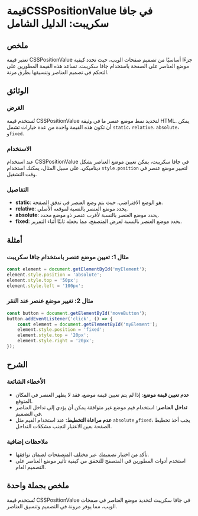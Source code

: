 <!--
Meta Description: # قيمةCSSPositionValue في جافا سكريبت: الدليل الشامل ## ملخص تعتبر قيمة CSSPositionValue جزءًا أساسيًا من تصميم صفحات الويب، حيث تحدد كيفية موضع العنا...
Meta Keywords: موضع, العناصر, element, style, جافا
-->

# قيمةCSSPositionValue في جافا سكريبت: الدليل الشامل

## ملخص
تعتبر قيمة CSSPositionValue جزءًا أساسيًا من تصميم صفحات الويب، حيث تحدد كيفية موضع العناصر على الصفحة باستخدام جافا سكريبت. تساعد هذه القيمة المطورين على التحكم في تصميم العناصر وتنسيقها بطرق مرنة.

## الوثائق
### الغرض
تُستخدم قيمة CSSPositionValue لتحديد نمط موضع عنصر ما في وثيقة HTML. يمكن أن تكون هذه القيمة واحدة من عدة خيارات تشمل `static`، `relative`، `absolute`، و`fixed`. 

### الاستخدام
عند استخدام CSSPositionValue في جافا سكريبت، يمكن تعيين موضع العناصر بشكل ديناميكي. على سبيل المثال، يمكنك استخدام `style.position` لتغيير موضع عنصر في وقت التشغيل.

### التفاصيل
- **static**: هو الوضع الافتراضي، حيث يتم وضع العنصر في تدفق الصفحة.
- **relative**: يحدد موضع العنصر بالنسبة لموقعه الأصلي.
- **absolute**: يحدد موضع العنصر بالنسبة لأقرب عنصر ذو موضع محدد.
- **fixed**: يحدد موضع العنصر بالنسبة لعرض المتصفح، مما يجعله ثابتًا أثناء التمرير.

## أمثلة
### مثال 1: تعيين موضع عنصر باستخدام جافا سكريبت
```javascript
const element = document.getElementById('myElement');
element.style.position = 'absolute';
element.style.top = '50px';
element.style.left = '100px';
```

### مثال 2: تغيير موضع عنصر عند النقر
```javascript
const button = document.getElementById('moveButton');
button.addEventListener('click', () => {
    const element = document.getElementById('myElement');
    element.style.position = 'fixed';
    element.style.top = '20px';
    element.style.right = '20px';
});
```

## الشرح
### الأخطاء الشائعة
- **عدم تعيين قيمة موضع**: إذا لم يتم تعيين قيمة موضع، فقد لا يظهر العنصر في المكان المتوقع.
- **تداخل العناصر**: استخدام قيم موضع غير متوافقة يمكن أن يؤدي إلى تداخل العناصر في التصميم.
- **عدم مراعاة التخطيط**: عند استخدام القيم مثل `absolute` و`fixed`، يجب أخذ تخطيط الصفحة بعين الاعتبار لتجنب مشكلات التداخل.

### ملاحظات إضافية
- تأكد من اختبار تصميمك عبر مختلف المتصفحات لضمان توافقها.
- استخدم أدوات المطورين في المتصفح للتحقق من كيفية تأثير موضع العناصر على التصميم العام.

## ملخص بجملة واحدة
تُستخدم قيمة CSSPositionValue في جافا سكريبت لتحديد موضع العناصر في صفحات الويب، مما يوفر مرونة في التصميم وتنسيق العناصر.